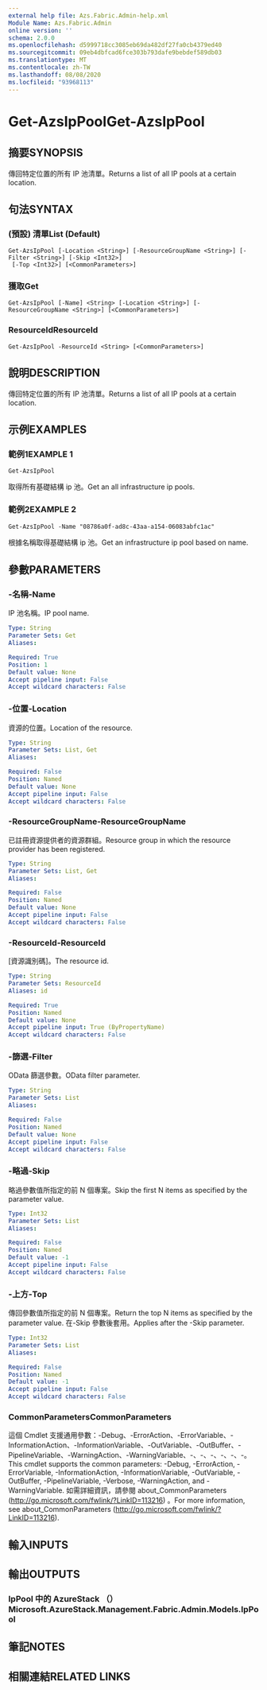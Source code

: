```yaml
---
external help file: Azs.Fabric.Admin-help.xml
Module Name: Azs.Fabric.Admin
online version: ''
schema: 2.0.0
ms.openlocfilehash: d5999718cc3085eb69da482df27fa0cb4379ed40
ms.sourcegitcommit: 09eb4dbfcad6fce303b793dafe9bebdef589db03
ms.translationtype: MT
ms.contentlocale: zh-TW
ms.lasthandoff: 08/08/2020
ms.locfileid: "93968113"
---
```

# <span data-ttu-id="8b211-101">Get-AzsIpPool</span><span class="sxs-lookup"><span data-stu-id="8b211-101">Get-AzsIpPool</span></span>

## <span data-ttu-id="8b211-102">摘要</span><span class="sxs-lookup"><span data-stu-id="8b211-102">SYNOPSIS</span></span>
<span data-ttu-id="8b211-103">傳回特定位置的所有 IP 池清單。</span><span class="sxs-lookup"><span data-stu-id="8b211-103">Returns a list of all IP pools at a certain location.</span></span>

## <span data-ttu-id="8b211-104">句法</span><span class="sxs-lookup"><span data-stu-id="8b211-104">SYNTAX</span></span>

### <span data-ttu-id="8b211-105"> (預設) 清單</span><span class="sxs-lookup"><span data-stu-id="8b211-105">List (Default)</span></span>
```
Get-AzsIpPool [-Location <String>] [-ResourceGroupName <String>] [-Filter <String>] [-Skip <Int32>]
 [-Top <Int32>] [<CommonParameters>]
```

### <span data-ttu-id="8b211-106">獲取</span><span class="sxs-lookup"><span data-stu-id="8b211-106">Get</span></span>
```
Get-AzsIpPool [-Name] <String> [-Location <String>] [-ResourceGroupName <String>] [<CommonParameters>]
```

### <span data-ttu-id="8b211-107">ResourceId</span><span class="sxs-lookup"><span data-stu-id="8b211-107">ResourceId</span></span>
```
Get-AzsIpPool -ResourceId <String> [<CommonParameters>]
```

## <span data-ttu-id="8b211-108">說明</span><span class="sxs-lookup"><span data-stu-id="8b211-108">DESCRIPTION</span></span>
<span data-ttu-id="8b211-109">傳回特定位置的所有 IP 池清單。</span><span class="sxs-lookup"><span data-stu-id="8b211-109">Returns a list of all IP pools at a certain location.</span></span>

## <span data-ttu-id="8b211-110">示例</span><span class="sxs-lookup"><span data-stu-id="8b211-110">EXAMPLES</span></span>

### <span data-ttu-id="8b211-111">範例1</span><span class="sxs-lookup"><span data-stu-id="8b211-111">EXAMPLE 1</span></span>
```
Get-AzsIpPool
```

<span data-ttu-id="8b211-112">取得所有基礎結構 ip 池。</span><span class="sxs-lookup"><span data-stu-id="8b211-112">Get an all infrastructure ip pools.</span></span>

### <span data-ttu-id="8b211-113">範例2</span><span class="sxs-lookup"><span data-stu-id="8b211-113">EXAMPLE 2</span></span>
```
Get-AzsIpPool -Name "08786a0f-ad8c-43aa-a154-06083abfc1ac"
```

<span data-ttu-id="8b211-114">根據名稱取得基礎結構 ip 池。</span><span class="sxs-lookup"><span data-stu-id="8b211-114">Get an infrastructure ip pool based on name.</span></span>

## <span data-ttu-id="8b211-115">參數</span><span class="sxs-lookup"><span data-stu-id="8b211-115">PARAMETERS</span></span>

### <span data-ttu-id="8b211-116">-名稱</span><span class="sxs-lookup"><span data-stu-id="8b211-116">-Name</span></span>
<span data-ttu-id="8b211-117">IP 池名稱。</span><span class="sxs-lookup"><span data-stu-id="8b211-117">IP pool name.</span></span>

```yaml
Type: String
Parameter Sets: Get
Aliases:

Required: True
Position: 1
Default value: None
Accept pipeline input: False
Accept wildcard characters: False
```

### <span data-ttu-id="8b211-118">-位置</span><span class="sxs-lookup"><span data-stu-id="8b211-118">-Location</span></span>
<span data-ttu-id="8b211-119">資源的位置。</span><span class="sxs-lookup"><span data-stu-id="8b211-119">Location of the resource.</span></span>

```yaml
Type: String
Parameter Sets: List, Get
Aliases:

Required: False
Position: Named
Default value: None
Accept pipeline input: False
Accept wildcard characters: False
```

### <span data-ttu-id="8b211-120">-ResourceGroupName</span><span class="sxs-lookup"><span data-stu-id="8b211-120">-ResourceGroupName</span></span>
<span data-ttu-id="8b211-121">已註冊資源提供者的資源群組。</span><span class="sxs-lookup"><span data-stu-id="8b211-121">Resource group in which the resource provider has been registered.</span></span>

```yaml
Type: String
Parameter Sets: List, Get
Aliases:

Required: False
Position: Named
Default value: None
Accept pipeline input: False
Accept wildcard characters: False
```

### <span data-ttu-id="8b211-122">-ResourceId</span><span class="sxs-lookup"><span data-stu-id="8b211-122">-ResourceId</span></span>
<span data-ttu-id="8b211-123">[資源識別碼]。</span><span class="sxs-lookup"><span data-stu-id="8b211-123">The resource id.</span></span>

```yaml
Type: String
Parameter Sets: ResourceId
Aliases: id

Required: True
Position: Named
Default value: None
Accept pipeline input: True (ByPropertyName)
Accept wildcard characters: False
```

### <span data-ttu-id="8b211-124">-篩選</span><span class="sxs-lookup"><span data-stu-id="8b211-124">-Filter</span></span>
<span data-ttu-id="8b211-125">OData 篩選參數。</span><span class="sxs-lookup"><span data-stu-id="8b211-125">OData filter parameter.</span></span>

```yaml
Type: String
Parameter Sets: List
Aliases:

Required: False
Position: Named
Default value: None
Accept pipeline input: False
Accept wildcard characters: False
```

### <span data-ttu-id="8b211-126">-略過</span><span class="sxs-lookup"><span data-stu-id="8b211-126">-Skip</span></span>
<span data-ttu-id="8b211-127">略過參數值所指定的前 N 個專案。</span><span class="sxs-lookup"><span data-stu-id="8b211-127">Skip the first N items as specified by the parameter value.</span></span>

```yaml
Type: Int32
Parameter Sets: List
Aliases:

Required: False
Position: Named
Default value: -1
Accept pipeline input: False
Accept wildcard characters: False
```

### <span data-ttu-id="8b211-128">-上方</span><span class="sxs-lookup"><span data-stu-id="8b211-128">-Top</span></span>
<span data-ttu-id="8b211-129">傳回參數值所指定的前 N 個專案。</span><span class="sxs-lookup"><span data-stu-id="8b211-129">Return the top N items as specified by the parameter value.</span></span>
<span data-ttu-id="8b211-130">在-Skip 參數後套用。</span><span class="sxs-lookup"><span data-stu-id="8b211-130">Applies after the -Skip parameter.</span></span>

```yaml
Type: Int32
Parameter Sets: List
Aliases:

Required: False
Position: Named
Default value: -1
Accept pipeline input: False
Accept wildcard characters: False
```

### <span data-ttu-id="8b211-131">CommonParameters</span><span class="sxs-lookup"><span data-stu-id="8b211-131">CommonParameters</span></span>
<span data-ttu-id="8b211-132">這個 Cmdlet 支援通用參數：-Debug、-ErrorAction、-ErrorVariable、-InformationAction、-InformationVariable、-OutVariable、-OutBuffer、-PipelineVariable、-WarningAction、-WarningVariable、-、-、-、-、-、-。</span><span class="sxs-lookup"><span data-stu-id="8b211-132">This cmdlet supports the common parameters: -Debug, -ErrorAction, -ErrorVariable, -InformationAction, -InformationVariable, -OutVariable, -OutBuffer, -PipelineVariable, -Verbose, -WarningAction, and -WarningVariable.</span></span> <span data-ttu-id="8b211-133">如需詳細資訊，請參閱 about_CommonParameters (http://go.microsoft.com/fwlink/?LinkID=113216) 。</span><span class="sxs-lookup"><span data-stu-id="8b211-133">For more information, see about_CommonParameters (http://go.microsoft.com/fwlink/?LinkID=113216).</span></span>

## <span data-ttu-id="8b211-134">輸入</span><span class="sxs-lookup"><span data-stu-id="8b211-134">INPUTS</span></span>

## <span data-ttu-id="8b211-135">輸出</span><span class="sxs-lookup"><span data-stu-id="8b211-135">OUTPUTS</span></span>

### <span data-ttu-id="8b211-136">IpPool 中的 AzureStack （）</span><span class="sxs-lookup"><span data-stu-id="8b211-136">Microsoft.AzureStack.Management.Fabric.Admin.Models.IpPool</span></span>

## <span data-ttu-id="8b211-137">筆記</span><span class="sxs-lookup"><span data-stu-id="8b211-137">NOTES</span></span>

## <span data-ttu-id="8b211-138">相關連結</span><span class="sxs-lookup"><span data-stu-id="8b211-138">RELATED LINKS</span></span>

